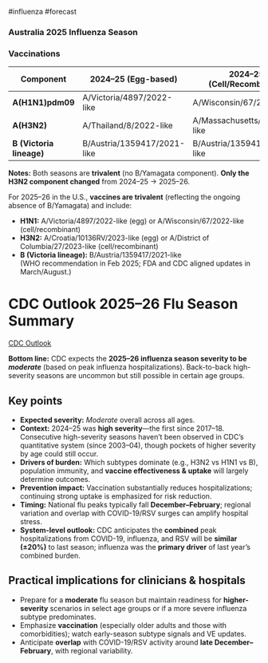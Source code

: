 #influenza #forecast



### Australia 2025 Influenza Season



### Vaccinations
| Component | 2024–25 (Egg-based) | 2024–25 (Cell/Recombinant) | 2025–26 (Egg-based) | 2025–26 (Cell/Recombinant) |
|---|---|---|---|---|
| **A(H1N1)pdm09** | A/Victoria/4897/2022-like | A/Wisconsin/67/2022-like | A/Victoria/4897/2022-like | A/Wisconsin/67/2022-like |
| **A(H3N2)** | A/Thailand/8/2022-like | A/Massachusetts/18/2022-like | **A/Croatia/10136RV/2023-like** | **A/District of Columbia/27/2023-like** |
| **B (Victoria lineage)** | B/Austria/1359417/2021-like | B/Austria/1359417/2021-like | B/Austria/1359417/2021-like | B/Austria/1359417/2021-like |

**Notes:** Both seasons are **trivalent** (no B/Yamagata component). **Only the H3N2 component changed** from 2024–25 → 2025–26.





For 2025–26 in the U.S., **vaccines are trivalent** (reflecting the ongoing absence of B/Yamagata) and include:
- **H1N1:** A/Victoria/4897/2022-like (egg) or A/Wisconsin/67/2022-like (cell/recombinant)
- **H3N2:** A/Croatia/10136RV/2023-like (egg) or A/District of Columbia/27/2023-like (cell/recombinant)
- **B (Victoria lineage):** B/Austria/1359417/2021-like  
    (WHO recommendation in Feb 2025; FDA and CDC aligned updates in March/August.)




# CDC Outlook 2025–26 Flu Season Summary
[CDC Outlook](https://www.cdc.gov/cfa-qualitative-assessments/php/data-research/season-outlook25-26.html)

**Bottom line:** CDC expects the **2025–26 influenza season severity to be *moderate*** (based on peak influenza hospitalizations). Back-to-back high-severity seasons are uncommon but still possible in certain age groups.

## Key points
- **Expected severity:** *Moderate* overall across all ages.  
- **Context:** 2024–25 was **high severity**—the first since 2017–18. Consecutive high-severity seasons haven’t been observed in CDC’s quantitative system (since 2003–04), though pockets of higher severity by age could still occur.  
- **Drivers of burden:** Which subtypes dominate (e.g., H3N2 vs H1N1 vs B), population immunity, and **vaccine effectiveness & uptake** will largely determine outcomes.  
- **Prevention impact:** Vaccination substantially reduces hospitalizations; continuing strong uptake is emphasized for risk reduction.  
- **Timing:** National flu peaks typically fall **December–February**; regional variation and overlap with COVID-19/RSV surges can amplify hospital stress.  
- **System-level outlook:** CDC anticipates the **combined** peak hospitalizations from COVID-19, influenza, and RSV will be **similar (±20%)** to last season; influenza was the **primary driver** of last year’s combined burden.

## Practical implications for clinicians & hospitals
- Prepare for a **moderate** flu season but maintain readiness for **higher-severity** scenarios in select age groups or if a more severe influenza subtype predominates.  
- Emphasize **vaccination** (especially older adults and those with comorbidities); watch early-season subtype signals and VE updates.  
- Anticipate **overlap** with COVID-19/RSV activity around **late December–February**, with regional variability.  
